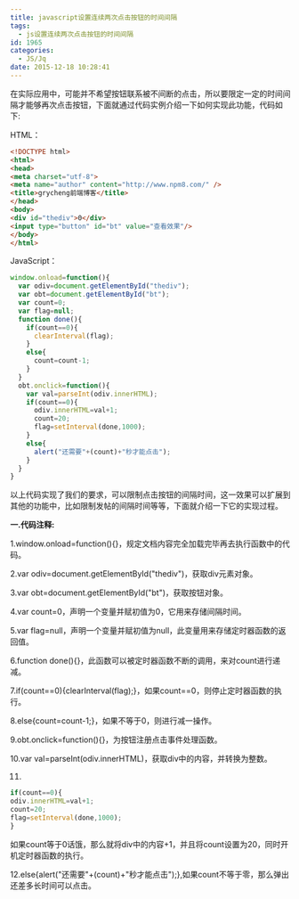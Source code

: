 ```yaml
---
title: javascript设置连续两次点击按钮的时间间隔
tags:
  - js设置连续两次点击按钮的时间间隔
id: 1965
categories:
  - JS/Jq
date: 2015-12-18 10:28:41
---
```


在实际应用中，可能并不希望按钮联系被不间断的点击，所以要限定一定的时间间隔才能够再次点击按钮，下面就通过代码实例介绍一下如何实现此功能，代码如下:

HTML：
```html
<!DOCTYPE html>
<html>
<head>
<meta charset="utf-8">
<meta name="author" content="http://www.npm8.com/" />
<title>grycheng前端博客</title>
</head>
<body>
<div id="thediv">0</div>
<input type="button" id="bt" value="查看效果"/>
</body>
</html>
```
JavaScript：
```javascript
window.onload=function(){ 
  var odiv=document.getElementById("thediv"); 
  var obt=document.getElementById("bt"); 
  var count=0; 
  var flag=null; 
  function done(){ 
    if(count==0){ 
      clearInterval(flag); 
    }  
    else{ 
      count=count-1; 
    } 
  } 
  obt.onclick=function(){ 
    var val=parseInt(odiv.innerHTML); 
    if(count==0){ 
      odiv.innerHTML=val+1; 
      count=20; 
      flag=setInterval(done,1000); 
    } 
    else{ 
      alert("还需要"+(count)+"秒才能点击"); 
    } 
  } 
} 
```
以上代码实现了我们的要求，可以限制点击按钮的间隔时间，这一效果可以扩展到其他的功能中，比如限制发帖的间隔时间等等，下面就介绍一下它的实现过程。

**一.代码注释:**

1.window.onload=function(){}，规定文档内容完全加载完毕再去执行函数中的代码。

2.var odiv=document.getElementById("thediv")，获取div元素对象。

3.var obt=document.getElementById("bt")，获取按钮对象。

4.var count=0，声明一个变量并赋初值为0，它用来存储间隔时间。

5.var flag=null，声明一个变量并赋初值为null，此变量用来存储定时器函数的返回值。

6.function done(){}，此函数可以被定时器函数不断的调用，来对count进行递减。

7.if(count==0){clearInterval(flag);}，如果count==0，则停止定时器函数的执行。

8.else{count=count-1;}，如果不等于0，则进行减一操作。

9.obt.onclick=function(){}，为按钮注册点击事件处理函数。

10.var val=parseInt(odiv.innerHTML)，获取div中的内容，并转换为整数。

11.
```javascript
if(count==0){
odiv.innerHTML=val+1;
count=20;
flag=setInterval(done,1000);
}
```
如果count等于0话饿，那么就将div中的内容+1，并且将count设置为20，同时开机定时器函数的执行。

12.else{alert("还需要"+(count)+"秒才能点击");},如果count不等于零，那么弹出还差多长时间可以点击。